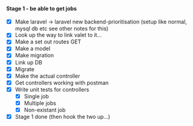#### Stage 1 - be able to get jobs

-[x] Make laravel -> laravel new backend-prioritisation (setup like normal, mysql db etc see other notes for this)
-[x] Look up the way to link valet to it… 
-[x] Make a set out routes GET
-[x] Make a model 
-[x] Make migration
-[x] Link up DB 
-[x] Migrate
-[x] Make the actual controller 
-[x] Get controllers working with postman
-[x] Write unit tests for controllers
   - [x] Single job
   - [x] Multiple jobs
   - [x] Non-existant job
-[x] Stage 1 done (then hook the two up...)
